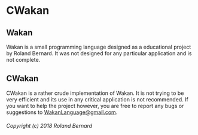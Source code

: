 CWakan
======

Wakan
-----
Wakan is a small programming language designed as a educational project by Roland Bernard.
It was not designed for any particular application and is not complete.

CWakan
------
CWakan is a rather crude implementation of Wakan. It is not trying to be very efficient and
its use in any critical application is not recommended. If you want to help the project however,
you are free to report any bugs or suggestions to WakanLanguage@gmail.com.




###### Copyright (c) 2018 Roland Bernard